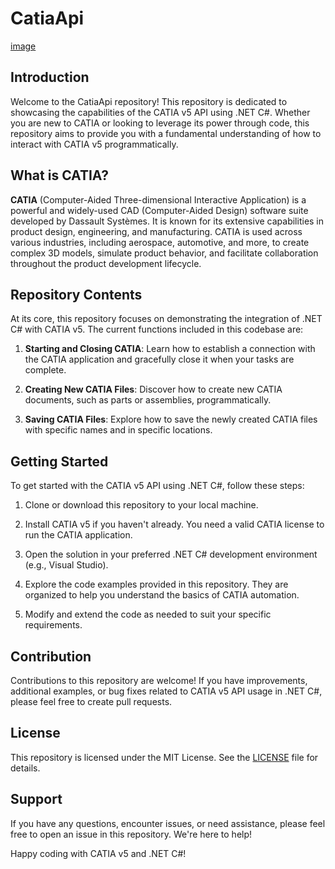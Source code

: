 # CatiaApi

[image](https://github.com/danielrspereira/CatiaApi/blob/main/CatiaAPI/CatiaLogo.png)

## Introduction

Welcome to the CatiaApi repository! This repository is dedicated to showcasing the capabilities of the CATIA v5 API using .NET C#. Whether you are new to CATIA or looking to leverage its power through code, this repository aims to provide you with a fundamental understanding of how to interact with CATIA v5 programmatically.

## What is CATIA?

**CATIA** (Computer-Aided Three-dimensional Interactive Application) is a powerful and widely-used CAD (Computer-Aided Design) software suite developed by Dassault Systèmes. It is known for its extensive capabilities in product design, engineering, and manufacturing. CATIA is used across various industries, including aerospace, automotive, and more, to create complex 3D models, simulate product behavior, and facilitate collaboration throughout the product development lifecycle.

## Repository Contents

At its core, this repository focuses on demonstrating the integration of .NET C# with CATIA v5. The current functions included in this codebase are:

1. **Starting and Closing CATIA**: Learn how to establish a connection with the CATIA application and gracefully close it when your tasks are complete.

2. **Creating New CATIA Files**: Discover how to create new CATIA documents, such as parts or assemblies, programmatically.

3. **Saving CATIA Files**: Explore how to save the newly created CATIA files with specific names and in specific locations.

## Getting Started

To get started with the CATIA v5 API using .NET C#, follow these steps:

1. Clone or download this repository to your local machine.

2. Install CATIA v5 if you haven't already. You need a valid CATIA license to run the CATIA application.

3. Open the solution in your preferred .NET C# development environment (e.g., Visual Studio).

4. Explore the code examples provided in this repository. They are organized to help you understand the basics of CATIA automation.

5. Modify and extend the code as needed to suit your specific requirements.

## Contribution

Contributions to this repository are welcome! If you have improvements, additional examples, or bug fixes related to CATIA v5 API usage in .NET C#, please feel free to create pull requests.

## License

This repository is licensed under the MIT License. See the [LICENSE](LICENSE) file for details.

## Support

If you have any questions, encounter issues, or need assistance, please feel free to open an issue in this repository. We're here to help!

Happy coding with CATIA v5 and .NET C#!